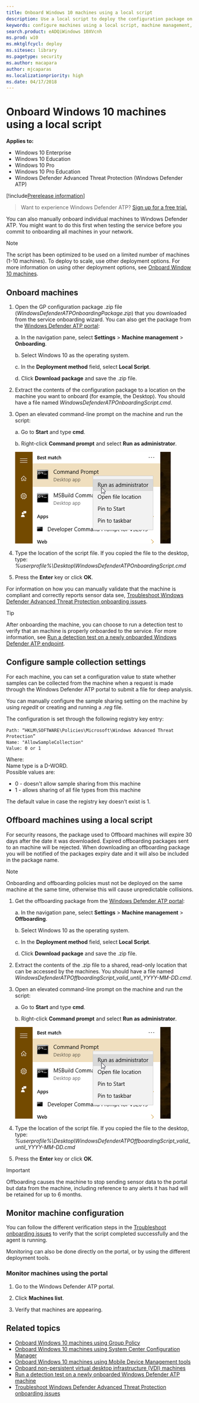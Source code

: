 ```yaml
---
title: Onboard Windows 10 machines using a local script
description: Use a local script to deploy the configuration package on machines so that they are onboarded to the service.
keywords: configure machines using a local script, machine management, configure Windows ATP machines, configure Windows Defender Advanced Threat Protection machines
search.product: eADQiWindows 10XVcnh
ms.prod: w10
ms.mktglfcycl: deploy
ms.sitesec: library
ms.pagetype: security
ms.author: macapara
author: mjcaparas
ms.localizationpriority: high
ms.date: 04/17/2018
---
```


# Onboard Windows 10 machines using a local script

**Applies to:**

- Windows 10 Enterprise
- Windows 10 Education
- Windows 10 Pro
- Windows 10 Pro Education
- Windows Defender Advanced Threat Protection (Windows Defender ATP)

[!include[Prerelease information](prerelease.md)]


>Want to experience Windows Defender ATP? [Sign up for a free trial.](https://www.microsoft.com/en-us/WindowsForBusiness/windows-atp?ocid=docs-wdatp-configureendpointsscript-abovefoldlink)

You can also manually onboard individual machines to Windows Defender ATP. You might want to do this first when testing the service before you commit to onboarding all machines in your network.

> [!NOTE]
> The script has been optimized to be used on a limited number of machines (1-10 machines). To deploy to scale, use other deployment options. For more information on using other deployment options, see [Onboard Window 10 machines](configure-endpoints-windows-defender-advanced-threat-protection.md).

## Onboard machines 
1.  Open the GP configuration package .zip file (*WindowsDefenderATPOnboardingPackage.zip*) that you downloaded from the service onboarding wizard. You can also get the package from the [Windows Defender ATP portal](https://securitycenter.windows.com/):

    a.  In the navigation pane, select **Settings** > **Machine management** > **Onboarding**.

    b. Select Windows 10 as the operating system.

    c.  In the **Deployment method** field, select **Local Script**.

    d. Click **Download package** and save the .zip file.

  
2.  Extract the contents of the configuration package to a location on the machine you want to onboard (for example, the Desktop). You should have a file named *WindowsDefenderATPOnboardingScript.cmd*.

3.  Open an elevated command-line prompt on the machine and run the script:

    a.  Go to **Start** and type **cmd**.

    b.  Right-click **Command prompt** and select **Run as administrator**.

    ![Window Start menu pointing to Run as administrator](images/run-as-admin.png)

4.  Type the location of the script file. If you copied the file to the desktop, type: *%userprofile%\Desktop\WindowsDefenderATPOnboardingScript.cmd*

5.  Press the **Enter** key or click **OK**.

For information on how you can manually validate that the machine is compliant and correctly reports sensor data see, [Troubleshoot Windows Defender Advanced Threat Protection onboarding issues](troubleshoot-onboarding-windows-defender-advanced-threat-protection.md).


>[!TIP]
> After onboarding the machine, you can choose to run a detection test to verify that an machine is properly onboarded to the service. For more information, see [Run a detection test on a newly onboarded Windows Defender ATP endpoint](run-detection-test-windows-defender-advanced-threat-protection.md).

## Configure sample collection settings
For each machine, you can set a configuration value to state whether samples can be collected from the machine when a request is made through the Windows Defender ATP portal to submit a file for deep analysis.

You can manually configure the sample sharing setting on the machine by using *regedit* or creating and running a *.reg* file.  

The configuration is set through the following registry key entry:

```
Path: “HKLM\SOFTWARE\Policies\Microsoft\Windows Advanced Threat Protection”
Name: "AllowSampleCollection"
Value: 0 or 1
```
Where:<br>
Name type is a D-WORD. <br>
Possible values are:
- 0 - doesn't allow sample sharing  from this machine
- 1 - allows sharing of all file types from this machine

The default value in case the registry key doesn’t exist is 1.


## Offboard machines using a local script
For security reasons, the package used to Offboard machines will expire 30 days after the date it was downloaded. Expired offboarding packages sent to an machine will be rejected. When downloading an offboarding package you will be notified of the packages expiry date and it will also be included in the package name.

> [!NOTE]
> Onboarding and offboarding policies must not be deployed on the same machine at the same time, otherwise this will cause unpredictable collisions.

1.	Get the offboarding package from the [Windows Defender ATP portal](https://securitycenter.windows.com/):

    a.  In the navigation pane, select **Settings** > **Machine management** > **Offboarding**.

    b. Select Windows 10 as the operating system.

    c.  In the **Deployment method** field, select **Local Script**.

    d. Click **Download package** and save the .zip file.

2.	Extract the contents of the .zip file to a shared, read-only location that can be accessed by the machines. You should have a file named *WindowsDefenderATPOffboardingScript_valid_until_YYYY-MM-DD.cmd*.

3.  Open an elevated command-line prompt on the machine and run the script:

    a.  Go to **Start** and type **cmd**.

    b.  Right-click **Command prompt** and select **Run as administrator**.

    ![Window Start menu pointing to Run as administrator](images/run-as-admin.png)

4.  Type the location of the script file. If you copied the file to the desktop, type: *%userprofile%\Desktop\WindowsDefenderATPOffboardingScript_valid_until_YYYY-MM-DD.cmd*

5.  Press the **Enter** key or click **OK**.

> [!IMPORTANT]
> Offboarding causes the machine to stop sending sensor data to the portal but data from the machine, including reference to any alerts it has had will be retained for up to 6 months.


## Monitor machine configuration
You can follow the different verification steps in the [Troubleshoot onboarding issues](troubleshoot-onboarding-windows-defender-advanced-threat-protection.md) to verify that the script completed successfully and the agent is running.

Monitoring can also be done directly on the portal, or by using the different deployment tools.

### Monitor machines using the portal
1.	Go to the Windows Defender ATP portal.

2.	Click **Machines list**.

3.	Verify that machines are appearing.


## Related topics
- [Onboard Windows 10 machines using Group Policy](configure-endpoints-gp-windows-defender-advanced-threat-protection.md)
- [Onboard Windows 10 machines using System Center Configuration Manager](configure-endpoints-sccm-windows-defender-advanced-threat-protection.md)
- [Onboard Windows 10 machines using Mobile Device Management tools](configure-endpoints-mdm-windows-defender-advanced-threat-protection.md)
- [Onboard non-persistent virtual desktop infrastructure (VDI) machines](configure-endpoints-vdi-windows-defender-advanced-threat-protection.md)
- [Run a detection test on a newly onboarded Windows Defender ATP machine](run-detection-test-windows-defender-advanced-threat-protection.md)
- [Troubleshoot Windows Defender Advanced Threat Protection onboarding issues](troubleshoot-onboarding-windows-defender-advanced-threat-protection.md)
